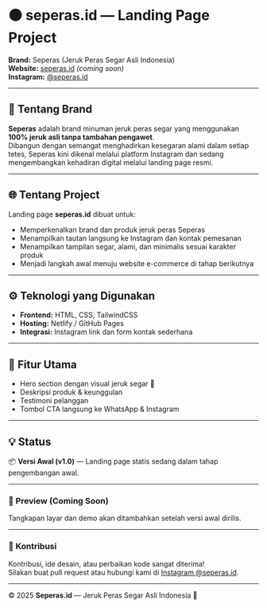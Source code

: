 # 🟠 seperas.id — Landing Page Project

**Brand:** Seperas (Jeruk Peras Segar Asli Indonesia)  
**Website:** [seperas.id](https://seperas.id) _(coming soon)_  
**Instagram:** [@seperas.id](https://instagram.com/seperas.id)

---

## 🧃 Tentang Brand

**Seperas** adalah brand minuman jeruk peras segar yang menggunakan **100% jeruk asli tanpa tambahan pengawet**.  
Dibangun dengan semangat menghadirkan kesegaran alami dalam setiap tetes, Seperas kini dikenal melalui platform Instagram dan sedang mengembangkan kehadiran digital melalui landing page resmi.

---

## 🌐 Tentang Project

Landing page **seperas.id** dibuat untuk:

- Memperkenalkan brand dan produk jeruk peras Seperas  
- Menampilkan tautan langsung ke Instagram dan kontak pemesanan  
- Menampilkan tampilan segar, alami, dan minimalis sesuai karakter produk  
- Menjadi langkah awal menuju website e-commerce di tahap berikutnya  

---

## ⚙️ Teknologi yang Digunakan

- **Frontend:** HTML, CSS, TailwindCSS  
- **Hosting:** Netlify / GitHub Pages  
- **Integrasi:** Instagram link dan form kontak sederhana  

---

## 🧩 Fitur Utama

- Hero section dengan visual jeruk segar 🍊  
- Deskripsi produk & keunggulan  
- Testimoni pelanggan  
- Tombol CTA langsung ke WhatsApp & Instagram  

---

## 💡 Status

📦 **Versi Awal (v1.0)** — Landing page statis sedang dalam tahap pengembangan awal.

---

### 📸 Preview (Coming Soon)

Tangkapan layar dan demo akan ditambahkan setelah versi awal dirilis.

---

### 🤝 Kontribusi

Kontribusi, ide desain, atau perbaikan kode sangat diterima!  
Silakan buat pull request atau hubungi kami di [Instagram @seperas.id](https://instagram.com/seperas.id).

---

© 2025 **Seperas.id** — Jeruk Peras Segar Asli Indonesia 🍊
